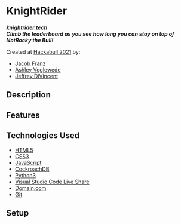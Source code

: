 # KnightRider
_**[knightrider.tech](knightrider.tech)  
Climb the leaderboard as you see how long you can stay on top of NotRocky the Bull!**_

Created at [Hackabull 2021](https://hackabull.io/) by:

- [Jacob Franz](https://github.com/Zingsla)
- [Ashley Voglewede](https://github.com/avwede)
- [Jeffrey DiVincent](https://github.com/jeffreydivi)

## Description



## Features




## Technologies Used

- [HTML5](https://en.wikipedia.org/wiki/HTML5)
- [CSS3](https://en.wikipedia.org/wiki/CSS)
- [JavaScript](https://www.javascript.com/)
- [CockroachDB](https://www.cockroachlabs.com/)
- [Python3](https://www.python.org/)
- [Visual Studio Code Live Share](https://marketplace.visualstudio.com/items?itemName=MS-vsliveshare.vsliveshare)
- [Domain.com](https://www.domain.com/)
- [Git](https://git-scm.com/)


## Setup

